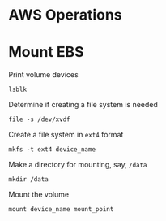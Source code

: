 # AWS Operations

# Mount EBS

Print volume devices

```
lsblk
```

Determine if creating a file system is needed

```
file -s /dev/xvdf
```

Create a file system in `ext4` format

```
mkfs -t ext4 device_name
```

Make a directory for mounting, say, `/data`

```
mkdir /data
```

Mount the volume

```
mount device_name mount_point
```


